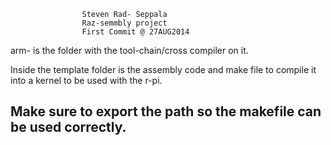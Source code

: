 					Steven Rad- Seppala
					Raz-semmbly project
				  	First Commit @ 27AUG2014


arm- is the folder with the tool-chain/cross compiler on it.

Inside the template folder is the assembly code and make file to compile it into a kernel 
to be used with the r-pi.

Make sure to export the path so the makefile can be used correctly.
-----------------------------------------------------------------------------------------



